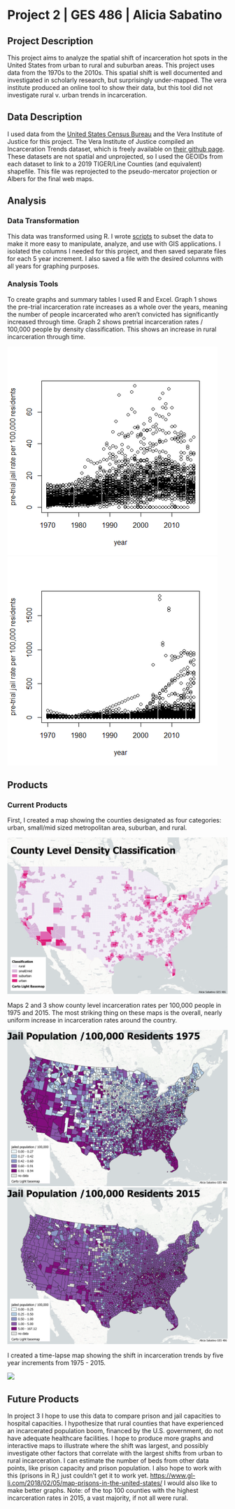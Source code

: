 # Project 2 | GES 486 | Alicia Sabatino
## Project Description
This project aims to analyze the spatial shift of incarceration hot spots in the United States from urban to rural and suburban areas. This project uses data from the 1970s to the 2010s. This spatial shift is well documented and investigated in scholarly research, but surprisingly under-mapped. The vera institute produced an online tool to show their data, but this tool did not investigate rural v. urban trends in incarceration.

## Data Description
I used data from the [United States Census Bureau](https://www.census.gov/developers/) and the Vera Institute of Justice for this project. The Vera Institute of Justice compiled an Incarceration Trends dataset, which is freely available on [their github page](https://github.com/vera-institute/incarceration_trends).  These datasets are not spatial and unprojected, so I used the GEOIDs from each dataset to link to a 2019 TIGER/Line Counties (and equivalent) shapefile. This file was reprojected to the pseudo-mercator projection or Albers for the final web maps. 
## Analysis
### Data Transformation
This data was transformed using R. I wrote [scripts](add.link) to subset the data to make it more easy to manipulate, analyze, and use with GIS applications. I isolated the columns I needed for this project, and then saved separate files for each 5 year increment. I also saved a file with the desired columns with all years for graphing purposes. 

### Analysis Tools
To create graphs and summary tables I used R and Excel. Graph 1 shows the pre-trial incarceration rate increases as a whole over the years, meaning the number of people incarcerated who aren’t convicted has significantly increased through time. Graph 2 shows pretrial incarceration rates / 100,000 people by density classification. This shows an increase in rural incarceration through time.

<img src="Rplot_u.png"/>
<img src="Rplot_r.png"/>


## Products 
### Current Products
First, I created a map showing the counties designated as four categories: urban, small/mid sized metropolitan area, suburban, and rural. 

<img src="ruralurbanmap.png"/>

Maps 2 and 3 show county level incarceration rates per 100,000 people in 1975 and 2015. The most striking thing on these maps is the overall, nearly uniform increase in incarceration rates around the country. 

<img src="rate1975.png"/>
<img src="rate2015.png"/>

I created a time-lapse map showing the shift in incarceration trends by five year increments from 1975 - 2015. 

<img src="all.gif"/>

## Future Products
In project 3 I hope to use this data to compare prison and jail capacities to hospital capacities. I hypothesize that rural counties that have experienced an incarcerated population boom, financed by the U.S. government, do not have adequate healthcare facilities.  I hope to produce more graphs and interactive maps to illustrate where the shift was largest, and possibly investigate other factors that correlate with the largest shifts from urban to rural incarceration. I can estimate the number of beds from other data points, like prison capacity and prison population.
I also hope to work with this (prisons in R,) just couldn’t get it to work yet. 
https://www.gl-li.com/2018/02/05/map-prisons-in-the-united-states/
I would also like to make better graphs.
Note: of the top 100 counties with the highest incarceration rates in 2015, a vast majority, if not all were rural.
